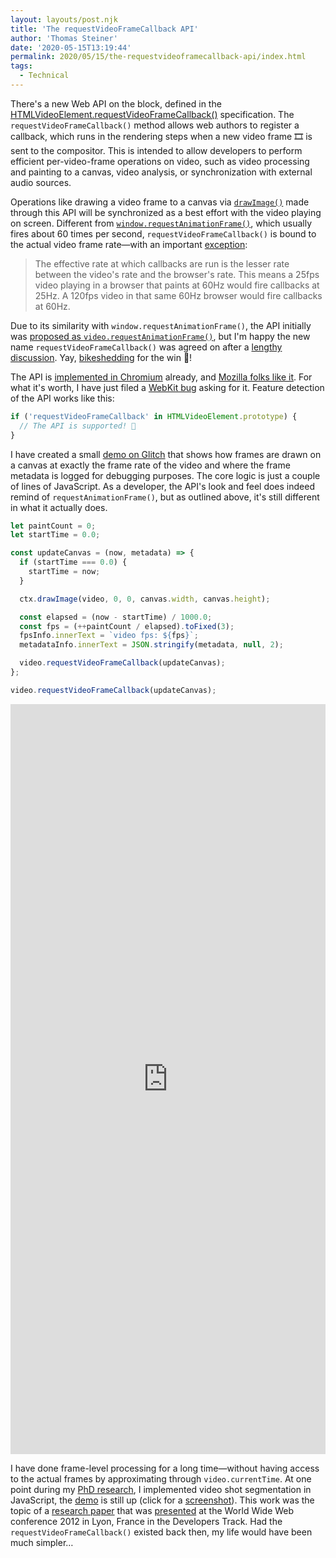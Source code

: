 ```yaml
---
layout: layouts/post.njk
title: 'The requestVideoFrameCallback API'
author: 'Thomas Steiner'
date: '2020-05-15T13:19:44'
permalink: 2020/05/15/the-requestvideoframecallback-api/index.html
tags:
  - Technical
---
```


There's a new Web API on the block, defined in the
[HTMLVideoElement.requestVideoFrameCallback()](https://wicg.github.io/video-rvfc/)
specification.
The `requestVideoFrameCallback()` method allows web authors to register a callback,
which runs in the rendering steps when a new video frame 🎞 is sent to the compositor.
This is intended to allow developers to perform efficient per-video-frame operations on video,
such as video processing and painting to a canvas, video analysis,
or synchronization with external audio sources.

Operations like drawing a video frame to a canvas via
[`drawImage()`](https://developer.mozilla.org/en-US/docs/Web/API/CanvasRenderingContext2D/drawImage)
made through this API will be synchronized as a best effort
with the video playing on screen.
Different from
[`window.requestAnimationFrame()`](https://developer.mozilla.org/en-US/docs/Web/API/window/requestAnimationFrame),
which usually fires about 60 times per second,
`requestVideoFrameCallback()` is bound to the actual video frame rate—with an important
[exception](https://wicg.github.io/video-rvfc/#ref-for-update-the-rendering③:~:text=Note%3A%20The%20effective%20rate%20at%20which,browser%20would%20fire%20callbacks%20at%2060hz.):

> The effective rate at which callbacks are run is the lesser rate between the video's rate
> and the browser's rate.
> This means a 25fps video playing in a browser that paints at 60Hz
> would fire callbacks at 25Hz.
> A 120fps video in that same 60Hz browser would fire callbacks at 60Hz.

Due to its similarity with `window.requestAnimationFrame()`, the API initially
was [proposed as `video.requestAnimationFrame()`](https://discourse.wicg.io/t/proposal-video-requestanimationframe/3691), but I'm happy the new name
`requestVideoFrameCallback()` was agreed on
after a [lengthy discussion](https://github.com/WICG/video-rvfc/issues/44).
Yay, [bikeshedding](https://css-tricks.com/what-is-bikeshedding/) for the win 🙌!

The API is
[implemented in Chromium](https://chromestatus.com/feature/6335927192387584)
already, and
[Mozilla folks like it](https://mozilla.github.io/standards-positions/#requestVideoFrameCallback).
For what it's worth, I have just filed a
[WebKit bug](https://bugs.webkit.org/show_bug.cgi?id=211945) asking for it.
Feature detection of the API works like this:

```js
if ('requestVideoFrameCallback' in HTMLVideoElement.prototype) {
  // The API is supported! 🎉
}
```

I have created a small
[demo on Glitch](https://requestvideoframecallback.glitch.me/)
that shows how frames are drawn on a canvas at exactly
the frame rate of the video and
where the frame metadata is logged for debugging purposes.
The core logic is just a couple of lines of JavaScript.
As a developer, the API's look and feel does indeed remind of `requestAnimationFrame()`,
but as outlined above, it's still different in what it actually does.

```js
let paintCount = 0;
let startTime = 0.0;

const updateCanvas = (now, metadata) => {
  if (startTime === 0.0) {
    startTime = now;
  }

  ctx.drawImage(video, 0, 0, canvas.width, canvas.height);

  const elapsed = (now - startTime) / 1000.0;
  const fps = (++paintCount / elapsed).toFixed(3);
  fpsInfo.innerText = `video fps: ${fps}`;
  metadataInfo.innerText = JSON.stringify(metadata, null, 2);

  video.requestVideoFrameCallback(updateCanvas);
};

video.requestVideoFrameCallback(updateCanvas);
```

<div style="height: 1200px; width: 100%;">
  <iframe
    src="https://glitch.com/embed/#!/embed/requestvideoframecallback?path=script.js&previewSize=100"
    title="requestvideoframecallback on Glitch"
    allow="geolocation; microphone; camera; midi; vr; encrypted-media"
    style="height: 100%; width: 100%; border: 0;"
    loading="lazy">
  </iframe>
</div>

I have done frame-level processing for a long time—without having access to the actual frames
by approximating through `video.currentTime`.
At one point during my [PhD research](https://tomayac.com/phd/#1),
I implemented video shot segmentation in JavaScript, the
[demo](https://tomayac.com/youpr0n/) is still up (click for a
[screenshot](/images/tomayac.com_youpr0n_.png)).
This work was the topic of a
[research paper](https://www2012.universite-lyon.fr/proceedings/nocompanion/DevTrack_028.pdf)
that was
[presented](/2012/07/16/enabling-on-the-fly-video-shot-detection-on-youtube-113748/)
at the World Wide Web conference 2012 in Lyon, France in the Developers Track.
Had the `requestVideoFrameCallback()` existed back then, my life would have been much simpler…
